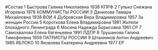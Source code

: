 #Состав
1 Быстрова Галина Николаевна 1938 КПРФ
2 Гулько Снежана Игоревна 1978 КОММУНИСТЫ РОССИИ
3 Данилова Тамара Михайловна 1938 ВОИ
4 Дубровская Вера Владимировна 1957 За женщин России
5 Короткова Елена Владимировна 1981 Жители блокадного Ленинграда
6 Мосина Надежда Борисовна 1961 СР
7 Самохвалова Елена Евгеньевна 1991 ЛДПР
8 Трушанова Галина Тимофеевна 1959 ПАТРИОТЫ РОССИИ
9 Штанников Антон Андреевич 1985 ЯБЛОКО
10 Яковлева Екатерина Андреевна 1977 ЕР
